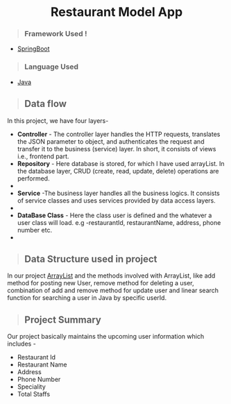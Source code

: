 <h1 align="center"> Restaurant Model App</h1>

>### Framework Used !
* [SpringBoot](javatpoint.com/spring-boot-tutorial)
>### Language Used
* [Java](https://www.java.com/en/download/help/whatis_java.html)
>## Data flow
In this project, we have four layers-
* **Controller** - The controller layer handles the HTTP requests, translates the JSON parameter to object, and authenticates the request and transfer it to the business (service) layer. In short, it consists of views i.e., frontend part.
* **Repository** - Here database is stored, for which I have used arrayList. In the database layer, CRUD (create, read, update, delete) operations are performed.
* 
* **Service** -The business layer handles all the business logics. It consists of service classes and uses services provided by data access layers.
* 
* **DataBase Class** - Here the class user is defined and the whatever a user class will load. e.g -restaurantId, restaurantName, address, phone number etc.
* 
>## Data Structure used in project
>
In our project [ArrayList](https://www.geeksforgeeks.org/internal-working-of-arraylist-in-java/) and the methods involved with ArrayList, like add method for posting new User, remove method for deleting a user, combination of add and remove method for update user and linear search function for searching a user in Java by specific userId.
>## Project Summary
Our project basically maintains the upcoming user information which includes -
* Restaurant Id
* Restaurant Name
* Address 
* Phone Number
* Speciality
* Total Staffs
